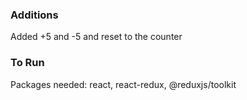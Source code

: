 ### Additions
Added +5 and -5 and reset to the counter
### To Run
Packages needed: react, react-redux, @reduxjs/toolkit
